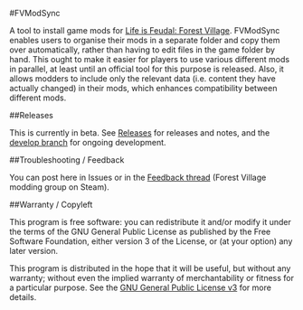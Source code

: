 #FVModSync

A tool to install game mods for [Life is Feudal: Forest Village]. FVModSync enables users to organise their mods in a separate folder and copy them over automatically, rather than having to edit files in the game folder by hand. This ought to make it easier for players to use various different mods in parallel, at least until an official tool for this purpose is released. Also, it allows modders to include only the relevant data (i.e. content they have actually changed) in their mods, which enhances compatibility between different mods.

##Releases

This is currently in beta. See [Releases] for releases and notes, and the [develop branch] for ongoing development.

##Troubleshooting / Feedback

You can post here in Issues or in the [Feedback thread] (Forest Village modding group on Steam).

##Warranty / Copyleft

This program is free software: you can redistribute it and/or modify it under the terms of the GNU General Public License as published by the Free Software Foundation, either version 3 of the License, or (at your option) any later version.

This program is distributed in the hope that it will be useful, but without any warranty; without even the implied warranty of merchantability or fitness for a particular purpose. See the [GNU General Public License v3] for more details.


[Life is Feudal: Forest Village]: http://steamcommunity.com/app/496460/
[quickbms]: http://aluigi.altervista.org/quickbms.htm
[GNU General Public License v3]: https://www.gnu.org/licenses/gpl-3.0.txt
[Releases]: https://github.com/pboxx/FVModSync/releases
[develop branch]: https://github.com/pboxx/FVModSync/tree/develop
[Feedback thread]: http://steamcommunity.com/groups/ForestVillageModding/discussions/0/154643249631885475/
